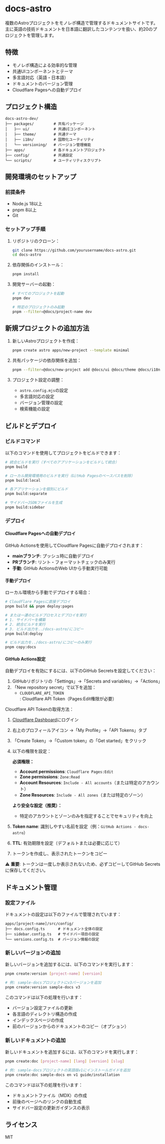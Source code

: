 # docs-astro

複数のAstroプロジェクトをモノレポ構造で管理するドキュメントサイトです。主に英語の技術ドキュメントを日本語に翻訳したコンテンツを扱い、約20のプロジェクトを管理します。

## 特徴

- モノレポ構造による効率的な管理
- 共通UIコンポーネントとテーマ
- 多言語対応（英語・日本語）
- ドキュメントのバージョン管理
- Cloudflare Pagesへの自動デプロイ

## プロジェクト構造

```
docs-astro-dev/
├── packages/         # 共有パッケージ
│   ├── ui/           # 共通UIコンポーネント
│   ├── theme/        # 共通テーマ
│   ├── i18n/         # 国際化ユーティリティ
│   └── versioning/   # バージョン管理機能
├── apps/             # 各ドキュメントプロジェクト
├── config/           # 共通設定
└── scripts/          # ユーティリティスクリプト
```

## 開発環境のセットアップ

### 前提条件

- Node.js 18以上
- pnpm 8以上
- Git

### セットアップ手順

1. リポジトリのクローン：
   ```bash
   git clone https://github.com/yourusername/docs-astro.git
   cd docs-astro
   ```

2. 依存関係のインストール：
   ```bash
   pnpm install
   ```

3. 開発サーバーの起動：
   ```bash
   # すべてのプロジェクトを起動
   pnpm dev
   
   # 特定のプロジェクトのみ起動
   pnpm --filter=@docs/project-name dev
   ```

## 新規プロジェクトの追加方法

1. 新しいAstroプロジェクトを作成：
   ```bash
   pnpm create astro apps/new-project --template minimal
   ```

2. 共有パッケージの依存関係を追加：
   ```bash
   pnpm --filter=@docs/new-project add @docs/ui @docs/theme @docs/i18n @docs/search
   ```

3. プロジェクト設定の調整：
   - `astro.config.mjs`の設定
   - 多言語対応の設定
   - バージョン管理の設定
   - 検索機能の設定

## ビルドとデプロイ

### ビルドコマンド

以下のコマンドを使用してプロジェクトをビルドできます：

```bash
# 統合ビルドを実行（すべてのアプリケーションをビルドして統合）
pnpm build

# ローカル開発環境用のビルドを実行（GitHub Pagesのベースパスを削除）
pnpm build:local

# 各アプリケーションを個別にビルド
pnpm build:separate

# サイドバーJSONファイルを生成
pnpm build:sidebar

```

### デプロイ

#### Cloudflare Pagesへの自動デプロイ

GitHub Actionsを使用してCloudflare Pagesに自動デプロイされます：

- **mainブランチ**: プッシュ時に自動デプロイ
- **PRブランチ**: リント・フォーマットチェックのみ実行
- **手動**: GitHub ActionsのWeb UIから手動実行可能

#### 手動デプロイ

ローカル環境から手動でデプロイする場合：

```bash
# Cloudflare Pagesに直接デプロイ
pnpm build && pnpm deploy:pages

# または一連のビルドプロセスとデプロイを実行
# 1. サイドバーを構築
# 2. 統合ビルドを実行
# 3. ビルド出力を../docs-astro/にコピー
pnpm build:deploy

# ビルド出力を../docs-astro/にコピーのみ実行
pnpm copy:docs
```

#### GitHub Actions設定

自動デプロイを有効にするには、以下のGitHub Secretsを設定してください：

1. GitHubリポジトリの「Settings」→「Secrets and variables」→「Actions」
2. 「New repository secret」で以下を追加：
   - `CLOUDFLARE_API_TOKEN`: Cloudflare API Token（Pages:Edit権限が必要）

Cloudflare API Tokenの取得方法：

1. [Cloudflare Dashboard](https://dash.cloudflare.com/)にログイン
2. 右上のプロフィールアイコン →「My Profile」→「API Tokens」タブ
3. 「Create Token」→「Custom token」の「Get started」をクリック
4. 以下の権限を設定：

   **必須権限：**
   - **Account permissions**: `Cloudflare Pages:Edit`
   - **Zone permissions**: `Zone:Read`
   - **Account Resources**: `Include - All accounts`（または特定のアカウント）
   - **Zone Resources**: `Include - All zones`（または特定のゾーン）

   **より安全な設定（推奨）：**
   - 特定のアカウントとゾーンのみを指定することでセキュリティを向上

5. **Token name**: 識別しやすい名前を設定（例：`GitHub Actions - docs-astro`）
6. **TTL**: 有効期限を設定（デフォルトまたは必要に応じて）
7. トークンを作成し、表示されたトークンをコピー

⚠️ **重要**: トークンは一度しか表示されないため、必ずコピーしてGitHub Secretsに保存してください。

## ドキュメント管理

### 設定ファイル

ドキュメントの設定は以下のファイルで管理されています：

```
apps/[project-name]/src/config/
├── docs.config.ts      # ドキュメント全体の設定
├── sidebar.config.ts   # サイドバー項目の設定
└── versions.config.ts  # バージョン情報の設定
```

### 新しいバージョンの追加

新しいバージョンを追加するには、以下のコマンドを実行します：

```bash
pnpm create:version [project-name] [version]

# 例: sample-docsプロジェクトにv3バージョンを追加
pnpm create:version sample-docs v3
```

このコマンドは以下の処理を行います：
- バージョン設定ファイルの更新
- 各言語のディレクトリ構造の作成
- インデックスページの作成
- 前のバージョンからのドキュメントのコピー（オプション）

### 新しいドキュメントの追加

新しいドキュメントを追加するには、以下のコマンドを実行します：

```bash
pnpm create:doc [project-name] [lang] [version] [slug]

# 例: sample-docsプロジェクトの英語版v1にインストールガイドを追加
pnpm create:doc sample-docs en v1 guide/installation
```

このコマンドは以下の処理を行います：
- ドキュメントファイル（MDX）の作成
- 前後のページへのリンクの自動生成
- サイドバー設定の更新ガイダンスの表示

## ライセンス

MIT
